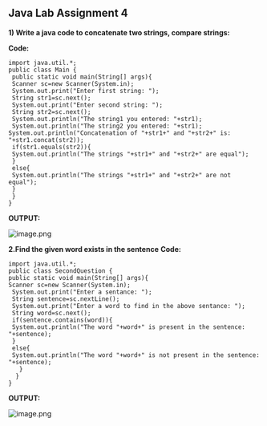 ## Java Lab Assignment 4

**1) Write a java code to concatenate two strings, compare strings:**

**Code:**

```
import java.util.*;
public class Main {
 public static void main(String[] args){
 Scanner sc=new Scanner(System.in);
 System.out.print("Enter first string: ");
 String str1=sc.next();
 System.out.print("Enter second string: ");
 String str2=sc.next();
 System.out.println("The string1 you entered: "+str1);
 System.out.println("The string2 you entered: "+str1);
System.out.println("Concatenation of "+str1+" and "+str2+" is:
"+str1.concat(str2));
 if(str1.equals(str2)){
 System.out.println("The strings "+str1+" and "+str2+" are equal");
 }
 else{
 System.out.println("The strings "+str1+" and "+str2+" are not equal");
 }
 }
}
``` 
**OUTPUT:**

![image.png](https://cdn.hashnode.com/res/hashnode/image/upload/v1646234211341/3z8FzIXf6.png)

**2.Find the given word exists in the sentence**
**Code:**

```
import java.util.*;
public class SecondQuestion {
public static void main(String[] args){
Scanner sc=new Scanner(System.in);
 System.out.print("Enter a sentance: ");
 String sentence=sc.nextLine();
 System.out.print("Enter a word to find in the above sentance: ");
 String word=sc.next();
 if(sentence.contains(word)){
 System.out.println("The word "+word+" is present in the sentence:
"+sentence);
 }
 else{
 System.out.println("The word "+word+" is not present in the sentence:
"+sentence);
   }
  }
}

``` 
**OUTPUT:**

![image.png](https://cdn.hashnode.com/res/hashnode/image/upload/v1646234342881/xAtct_hL_.png)


